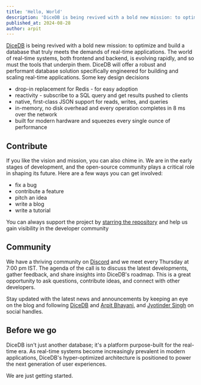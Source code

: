 ```yaml
---
title: 'Hello, World'
description: 'DiceDB is being revived with a bold new mission: to optimize and build a database that truly meets the demands of real-time applications. The world of real-time systems, both frontend and backend, is evolving rapidly, and so must the tools that underpin them. DiceDB will offer a robust and performant database solution specifically engineered for building and scaling real-time applications.'
published_at: 2024-08-28
author: arpit
---
```


[DiceDB](https://github.com/dicedb/dice) is being revived with a bold new mission: to optimize and build a database that truly meets the demands of real-time applications. The world of real-time systems, both frontend and backend, is evolving rapidly, and so must the tools that underpin them. DiceDB will offer a robust and performant database solution specifically engineered for building and scaling real-time applications. Some key design decisions

- drop-in replacement for Redis - for easy adoption
- reactivity - subscribe to a SQL query and get results pushed to clients
- native, first-class JSON support for reads, writes, and queries
- in-memory, no disk overhead and every operation completes in 8 ms over the network
- built for modern hardware and squeezes every single ounce of performance

## Contribute

If you like the vision and mission, you can also chime in. We are in the early stages of development, and the open-source community plays a critical role in shaping its future. Here are a few ways you can get involved:

- fix a bug
- contribute a feature
- pitch an idea
- write a blog
- write a tutorial

You can always support the project by [starring the repository](https://github.com/dicedb/dice) and help us gain visibility in the developer community

## Community

We have a thriving community on [Discord](https://discord.gg/6r8uXWtXh7) and we meet every Thursday at 7:00 pm IST.
The agenda of the call is to discuss the latest developments, gather feedback, and share insights into DiceDB's roadmap. This is a great opportunity to ask questions, contribute ideas, and connect with other developers.

Stay updated with the latest news and announcements by keeping an eye on the blog and following [DiceDB](https://twitter.com/thedicedb) and [Arpit Bhayani](https://twitter.com/arpit_bhayani), and [Jyotinder Singh](https://twitter.com/Jyotinder_Singh/) on social handles.

## Before we go

DiceDB isn't just another database; it's a platform purpose-built for the real-time era. As real-time systems become increasingly prevalent in modern applications, DiceDB's hyper-optimized architecture is positioned to power the next generation of user experiences.

We are just getting started.

